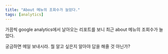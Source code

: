 ```yaml
---
title: "About 메뉴의 조회수가 늘었다."
tags: [analytics]
---
```


가끔씩 google analytics에서 날아오는 리포트를 보니 최근 about 메뉴의 조회수가 늘었다. 

궁금하면 메일 보내시라. 뭘 알고 싶은지 알아야 답을 해줄 것 아닌가?
